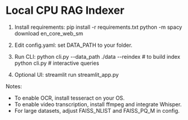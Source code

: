 # Local CPU RAG Indexer

1. Install requirements:
   pip install -r requirements.txt
   python -m spacy download en_core_web_sm

2. Edit config.yaml: set DATA_PATH to your folder.

3. Run CLI:
   python cli.py --data_path ./data --reindex   # to build index
   python cli.py                                # interactive queries

4. Optional UI:
   streamlit run streamlit_app.py

Notes:
- To enable OCR, install tesseract on your OS.
- To enable video transcription, install ffmpeg and integrate Whisper.
- For large datasets, adjust FAISS_NLIST and FAISS_PQ_M in config.
